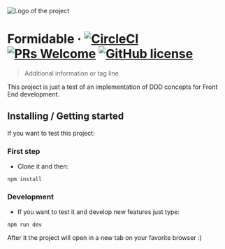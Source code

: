 ![Logo of the project](http://placehold.it/120x120)

# Formidable &middot; [![CircleCI](https://circleci.com/gh/omariosouto/cmail-back/tree/master.svg?style=shield)](https://circleci.com/gh/omariosouto/cmail-back/tree/master) [![PRs Welcome](https://img.shields.io/badge/PRs-welcome-brightgreen.svg?style=flat-square)](http://makeapullrequest.com) [![GitHub license](https://img.shields.io/badge/license-MIT-blue.svg?style=flat-square)](https://github.com/omariosouto/formidable/blob/master/LICENSE)

> Additional information or tag line

This project is just a test of an implementation of DDD concepts for Front End development.

## Installing / Getting started

If you want to test this project:

### First step
- Clone it and then:
```
npm install
```

### Development
- If you want to test it and develop new features just type: 
```shell
npm run dev
```

After it the project will open in a new tab on your favorite browser :)
